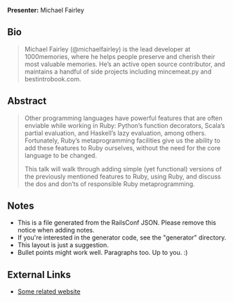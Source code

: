 **Presenter:** Michael Fairley

## Bio

> Michael Fairley (@michaelfairley) is the lead developer at 1000memories, where he helps people preserve and cherish their most valuable memories. He’s an active open source contributor, and maintains a handful of side projects including mincemeat.py and bestintrobook.com.

## Abstract

> Other programming languages have powerful features that are often enviable while working in Ruby: Python’s function decorators, Scala’s partial evaluation, and Haskell’s lazy evaluation, among others. Fortunately, Ruby’s metaprogramming facilities give us the ability to add these features to Ruby ourselves, without the need for the core language to be changed.
>
> This talk will walk through adding simple (yet functional) versions of the previously mentioned features to Ruby, using Ruby, and discuss the dos and don’ts of responsible Ruby metaprogramming.

## Notes

* This is a file generated from the RailsConf JSON.  Please remove this notice when adding notes.
* If you're interested in the generator code, see the "generator" directory.
* This layout is just a suggestion.
* Bullet points might work well.  Paragraphs too.  Up to you.  :)

## External Links

* [Some related website](http://www.example.com/)
